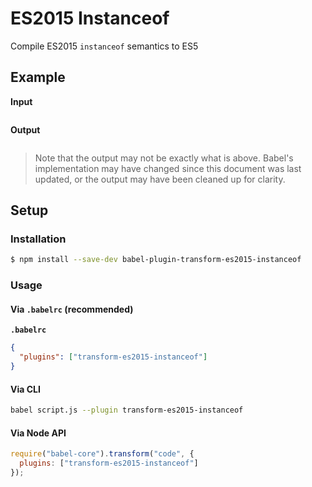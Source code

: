 # ES2015 Instanceof

Compile ES2015 `instanceof` semantics to ES5

## Example

**Input**

```js
```

**Output**

```js
```

> Note that the output may not be exactly what is above. Babel's implementation
> may have changed since this document was last updated, or the output may have
> been cleaned up for clarity.

## Setup

### Installation

```sh
$ npm install --save-dev babel-plugin-transform-es2015-instanceof
```

### Usage

#### Via `.babelrc` (recommended)

**`.babelrc`**

```json
{
  "plugins": ["transform-es2015-instanceof"]
}
```

#### Via CLI

```sh
babel script.js --plugin transform-es2015-instanceof
```

#### Via Node API

```js
require("babel-core").transform("code", {
  plugins: ["transform-es2015-instanceof"]
});
```
